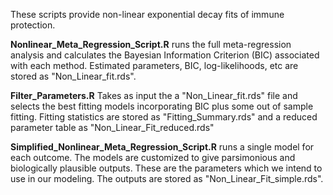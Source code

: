 These scripts provide non-linear exponential decay fits of immune protection.

**Nonlinear_Meta_Regression_Script.R** runs the full meta-regression analysis and calculates the Bayesian Information Criterion (BIC) associated with each method.
Estimated parameters, BIC, log-likelihoods, etc are stored as "Non_Linear_fit.rds". 

**Filter_Parameters.R** Takes as input the a "Non_Linear_fit.rds" file and selects the best fitting models incorporating BIC plus some out of sample fitting.
Fitting statistics are stored as "Fitting_Summary.rds" and a reduced parameter table as "Non_Linear_Fit_reduced.rds"

**Simplified_Nonlinear_Meta_Regression_Script.R** runs a single model for each outcome. The models are customized to give parsimonious and biologically plausible outputs. These are the parameters which we intend to use in our modeling. The outputs are stored as "Non_Linear_Fit_simple.rds".